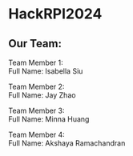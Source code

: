 # HackRPI2024

## Our Team: ##

Team Member 1: <br/>
Full Name: Isabella Siu <br/>

Team Member 2: <br/>
Full Name: Jay Zhao <br/>

Team Member 3: <br/>
Full Name: Minna Huang <br/>

Team Member 4: <br/>
Full Name: Akshaya Ramachandran <br/>

